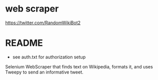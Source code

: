 # web scraper

 https://twitter.com/RandomWikiBot2

# README
- see auth.txt for authorization setup

Selenium WebScraper that finds text on Wikipedia, formats it, and uses Tweepy to send an informative tweet.

